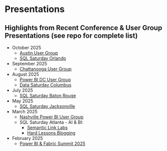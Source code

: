 # Presentations

## Highlights from Recent Conference & User Group Presentations (see repo for complete list)

* October 2025
  * [Austin User Group](https://github.com/thedaxshepherd/Presentations/tree/main/Events/UserGroups/2025/October/Austin) 
  * [SQL Saturday Orlando](https://github.com/thedaxshepherd/Presentations/tree/main/Events/SQL_Saturday/2025/October/Orlando)
* September 2025
  * [Chattanooga User Group](https://github.com/thedaxshepherd/Presentations/tree/main/Events/UserGroups/2025/September/ChattanoogaUserGroup)
* August 2025
  * [Power BI DC User Group](https://github.com/thedaxshepherd/Presentations/tree/main/Events/UserGroups/2025/August/PowerBIDC)
  * [Data Saturday Columbus](https://github.com/thedaxshepherd/Presentations/blob/main/Events/Data_Saturday/2025/August/Columbus)
* July 2025
  * [SQL Saturday Baton Rouge](https://github.com/thedaxshepherd/Presentations/blob/main/Events/SQL_Saturday/2025/July/BatonRouge)
* May 2025
  * [SQL Saturday Jacksonville](https://github.com/thedaxshepherd/Presentations/blob/main/Events/SQL_Saturday/2025/May/SQLSatJAX)
* March 2025
  * [Nashville Power BI User Group](https://github.com/thedaxshepherd/Presentations/tree/main/Events/UserGroups/2025/March/NashvillePowerBIUserGroup)
  * SQL Saturday Atlanta - AI & BI:
    * [Semantic Link Labs](https://github.com/thedaxshepherd/Presentations/blob/main/Events/SQL_Saturday/2025/March/Atlanta-AI&BI/1.SemanticLinkLabs)
    * [Hard Lessons Blogging](https://github.com/thedaxshepherd/Presentations/blob/main/Events/SQL_Saturday/2025/March/Atlanta-AI&BI/2.Blogging)
* February 2025
  * [Power BI & Fabric Summit 2025](https://github.com/thedaxshepherd/Presentations/tree/main/Events/misc/PowerBIFabricSummit25)
